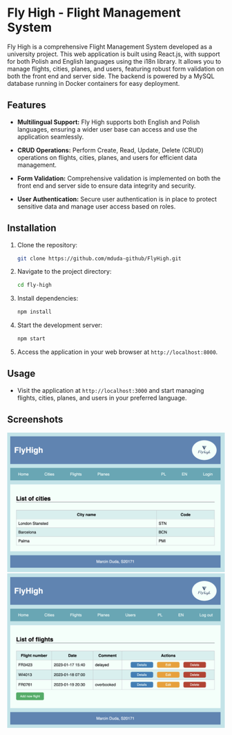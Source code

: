 # Fly High - Flight Management System

Fly High is a comprehensive Flight Management System developed as a university project. This web application is built using React.js, with support for both Polish and English languages using the i18n library. It allows you to manage flights, cities, planes, and users, featuring robust form validation on both the front end and server side. The backend is powered by a MySQL database running in Docker containers for easy deployment.

## Features

- **Multilingual Support:** Fly High supports both English and Polish languages, ensuring a wider user base can access and use the application seamlessly.

- **CRUD Operations:** Perform Create, Read, Update, Delete (CRUD) operations on flights, cities, planes, and users for efficient data management.

- **Form Validation:** Comprehensive validation is implemented on both the front end and server side to ensure data integrity and security.

- **User Authentication:** Secure user authentication is in place to protect sensitive data and manage user access based on roles.

## Installation

1. Clone the repository:

   ```bash
   git clone https://github.com/mduda-github/FlyHigh.git
   ```

2. Navigate to the project directory:

   ```bash
   cd fly-high
   ```

3. Install dependencies:

   ```bash
   npm install
   ```

4. Start the development server:

   ```bash
   npm start
   ```

5. Access the application in your web browser at `http://localhost:8000`.

## Usage

- Visit the application at `http://localhost:3000` and start managing flights, cities, planes, and users in your preferred language.

## Screenshots

![Image](https://github.com/mduda-github/FlyHigh/blob/main/assets/FlyHigh1.png)
![Image](https://github.com/mduda-github/FlyHigh/blob/main/assets/FlyHigh2.png)

